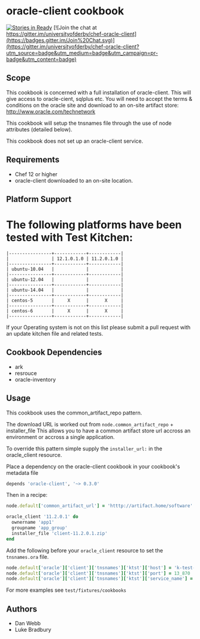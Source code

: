 oracle-client cookbook
======================
[![Stories in Ready](https://badge.waffle.io/universityofderby/chef-oracle-client.png?label=ready&title=Ready)](https://waffle.io/universityofderby/chef-oracle-client)
[![Join the chat at https://gitter.im/universityofderby/chef-oracle-client](https://badges.gitter.im/Join%20Chat.svg)](https://gitter.im/universityofderby/chef-oracle-client?utm_source=badge&utm_medium=badge&utm_campaign=pr-badge&utm_content=badge)

Scope
-----
This cookbook is concerned with a full installation of oracle-client. This will give access to oracle-cient, sqlplus etc.
You will need to accept the terms & conditions on the oracle site and download to an on-site artifact store: http://www.oracle.com/technetwork

This cookbook will setup the tnsnames file through the use of node attributes (detailed below).

This cookbook does not set up an oracle-client service.

Requirements
------------
 - Chef 12 or higher
 - oracle-client downloaded to an on-site location.

Platform Support
----------------
The following platforms have been tested with Test Kitchen:
=======

```
|----------------+------------+------------|
|                | 12.1.0.1.0 | 11.2.0.1.0 |
|----------------+------------+------------|
| ubuntu-10.04   |            |            |
|----------------+------------+------------|
| ubuntu-12.04   |            |            |
|----------------+------------+------------|
| ubuntu-14.04   |            |            |
|----------------+------------+------------|
| centos-5       |     X      |      X     |
|----------------+------------+------------|
| centos-6       |     X      |      X     |
|----------------+------------+------------|
```
If your Operating system is not on this list please submit a pull request with an update kitchen file and related tests.

Cookbook Dependencies
---------------------
 - ark
 - resrouce
 - oracle-inventory

Usage
--------
This cookbook uses the common_artifact_repo pattern.

The download URL is worked out from `node.common_artifact_repo` + installer_file
This allows you to have a common artifact store url accross an environment or accross a single application.

To override this pattern simple supply the `installer_url:` in the oracle_client resource.

Place a dependency on the oracle-client cookbook in your cookbook's metadata file
```ruby
depends 'oracle-client', '~> 0.3.0'
```

Then in a recipe:
```ruby
node.default['common_artifact_url'] = 'htttp://artifact.home/software'

oracle_client '11.2.0.1' do
  ownername 'app1'
  groupname 'app_group'
  installer_file 'client-11.2.0.1.zip'
end
```

Add the following before your `oracle_client` resource to set the `tnsnames.ora` file.

```ruby
node.default['oracle']['client']['tnsnames']['ktst']['host'] = 'k-test-unicon'
node.default['oracle']['client']['tnsnames']['ktst']['port'] = 13_870
node.default['oracle']['client']['tnsnames']['ktst']['service_name'] = 'ktst'
```

For more examples see `test/fixtures/cookbooks`

Authors
------
- Dan Webb
- Luke Bradbury

